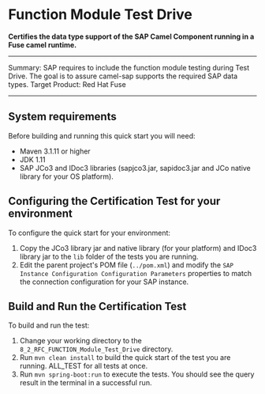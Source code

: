 Function Module Test Drive  
=======================================================================================================================
**Certifies the data type support of the SAP Camel Component running in a Fuse camel runtime.**  

* * *
Summary: SAP requires to include the function module testing during Test Drive. The goal is to assure camel-sap supports the required SAP data types.
Target Product: Red Hat Fuse  
* * *

System requirements
-------------------

Before building and running this quick start you will need:

* Maven 3.1.11 or higher
* JDK 1.11
* SAP JCo3 and IDoc3 libraries (sapjco3.jar, sapidoc3.jar and JCo native library for your OS platform). 

Configuring the Certification Test for your environment
-------------------------------------------------------

To configure the quick start for your environment: 

1. Copy the JCo3 library jar and native library (for your platform) and IDoc3 library jar to the `lib` folder of the tests you are running.   
2. Edit the parent project's POM file (`../pom.xml`) and modify the `SAP Instance Configuration Configuration Parameters` properties to match the connection configuration for your SAP instance.  

Build and Run the Certification Test
------------------------------------

To build and run the test:

1. Change your working directory to the `8_2_RFC_FUNCTION_Module_Test_Drive` directory.
2. Run `mvn clean install` to build the quick start of the test you are running. ALL_TEST for all tests at once.
3. Run `mvn spring-boot:run` to execute the tests. You should see the query result in the terminal in a successful run.

